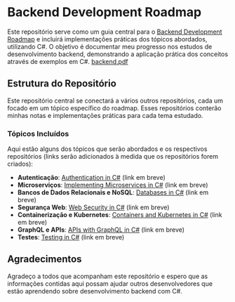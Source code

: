 # Backend Development Roadmap

Este repositório serve como um guia central para o [Backend Development Roadmap](https://roadmap.sh/backend) e incluirá implementações práticas dos tópicos abordados, utilizando C#. O objetivo é documentar meu progresso nos estudos de desenvolvimento backend, demonstrando a aplicação prática dos conceitos através de exemplos em C#.
[backend.pdf](https://github.com/user-attachments/files/15978784/backend.pdf)

## Estrutura do Repositório

Este repositório central se conectará a vários outros repositórios, cada um focado em um tópico específico do roadmap. Esses repositórios conterão minhas notas e implementações práticas para cada tema estudado.

### Tópicos Incluídos

Aqui estão alguns dos tópicos que serão abordados e os respectivos repositórios (links serão adicionados à medida que os repositórios forem criados):

- **Autenticação**: [Authentication in C#](#) (link em breve)
- **Microserviços**: [Implementing Microservices in C#](#) (link em breve)
- **Bancos de Dados Relacionais e NoSQL**: [Databases in C#](#) (link em breve)
- **Segurança Web**: [Web Security in C#](#) (link em breve)
- **Containerização e Kubernetes**: [Containers and Kubernetes in C#](#) (link em breve)
- **GraphQL e APIs**: [APIs with GraphQL in C#](#) (link em breve)
- **Testes**: [Testing in C#](#) (link em breve)

## Agradecimentos

Agradeço a todos que acompanham este repositório e espero que as informações contidas aqui possam ajudar outros desenvolvedores que estão aprendendo sobre desenvolvimento backend com C#.
